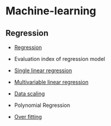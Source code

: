 <h1>Machine-learning</h1>

<h2>Regression</h2>

- [Regression](https://github.com/evelyn82/Machine-learning/blob/main/Regression/README.md)
- Evaluation index of regression model
- [Single linear regression](https://github.com/evelyn82/Machine-learning/blob/main/Regression/Single%20Linear%20Regression.md)
- [Multivariable linear regression](https://github.com/evelyn82/Machine-learning/blob/main/Regression/Multivariable%20Linear%20Regression.md)
- [Data scaling](https://github.com/evelyn82/Machine-learning/blob/main/Regression/Data%20scaling.md)

- Polynomial Regression
- [Over fitting](https://github.com/evelyn82/Machine-learning/blob/main/Regression/Overfitting.md)
